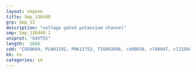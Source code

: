 ```yaml
---
layout: smgene
title: Smp_136440
grp: Smp_13
description: "voltage gated potassium channel"
smp: Smp_136440.1
uniprot: "G4VT55"
length:  1686
cdd: "COG0664, PLN03192, PRK11753, TIGR03896, cd00038, cl00047, cl21560, pfam00027, pfam00520, pfam07885, smart00100"
kk: ns
categories: sm
---
```

